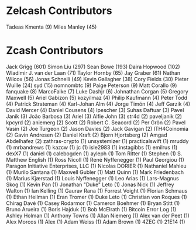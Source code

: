 Zelcash Contributors
==================

Tadeas Kmenta (9)
Miles Manley (45)

Zcash Contributors
==================

Jack Grigg (601)
Simon Liu (297)
Sean Bowe (193)
Daira Hopwood (102)
Wladimir J. van der Laan (71)
Taylor Hornby (65)
Jay Graber (61)
Nathan Wilcox (56)
Jonas Schnelli (49)
Kevin Gallagher (38)
Cory Fields (30)
Pieter Wuille (24)
syd (15)
nomnombtc (9)
Paige Peterson (9)
Matt Corallo (9)
fanquake (8)
MarcoFalke (7)
Luke Dashjr (6)
Johnathan Corgan (5)
Gregory Maxwell (5)
Ariel Gabizon (5)
kozyilmaz (4)
Philip Kaufmann (4)
Peter Todd (4)
Patrick Strateman (4)
Karl-Johan Alm (4)
Jorge Timón (4)
Jeff Garzik (4)
David Mercer (4)
Daniel Cousens (4)
lpescher (3)
Suhas Daftuar (3)
Pavel Janík (3)
João Barbosa (3)
Ariel (3)
Alfie John (3)
str4d (2)
paveljanik (2)
kpcyrd (2)
aniemerg (2)
Scott (2)
Robert C. Seacord (2)
Per Grön (2)
Pavel Vasin (2)
Joe Turgeon (2)
Jason Davies (2)
Jack Gavigan (2)
ITH4Coinomia (2)
Gavin Andresen (2)
Daniel Kraft (2)
Bjorn Hjortsberg (2)
Amgad Abdelhafez (2)
zathras-crypto (1)
unsystemizer (1)
practicalswift (1)
mruddy (1)
mrbandrews (1)
kazcw (1)
jc (1)
isle2983 (1)
instagibbs (1)
emilrus (1)
dexX7 (1)
daniel (1)
calebogden (1)
ayleph (1)
Tom Ritter (1)
Stephen (1)
S. Matthew English (1)
Ross Nicoll (1)
René Nyffenegger (1)
Paul Georgiou (1)
Paragon Initiative Enterprises, LLC (1)
Nicolas DORIER (1)
Nathaniel Mahieu (1)
Murilo Santana (1)
Maxwell Gubler (1)
Matt Quinn (1)
Mark Friedenbach (1)
Marius Kjærstad (1)
Louis Nyffenegger (1)
Leo Arias (1)
Lars-Magnus Skog (1)
Kevin Pan (1)
Jonathan "Duke" Leto (1)
Jonas Nick (1)
Jeffrey Walton (1)
Ian Kelling (1)
Gaurav Rana (1)
Forrest Voight (1)
Florian Schmaus (1)
Ethan Heilman (1)
Eran Tromer (1)
Duke Leto (1)
Christian von Roques (1)
Chirag Davé (1)
Casey Rodarmor (1)
Cameron Boehmer (1)
Bryan Stitt (1)
Bruno Arueira (1)
Boris Hajduk (1)
Bob McElrath (1)
Bitcoin Error Log (1)
Ashley Holman (1)
Anthony Towns (1)
Allan Niemerg (1)
Alex van der Peet (1)
Alex Morcos (1)
Alex (1)
Adam Weiss (1)
Adam Brown (1)
4ZEC (1)
21E14 (1)
